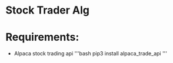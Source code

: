 # Stock Trader Alg

# Requirements:
- Alpaca stock trading api 
'''bash
pip3 install alpaca_trade_api
'''
